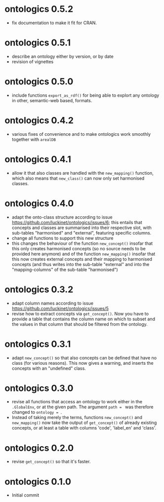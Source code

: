 # ontologics 0.5.2

- fix documentation to make it fit for CRAN.

# ontologics 0.5.1

- describe an ontology either by version, or by date
- revision of vignettes

# ontologics 0.5.0

- include functions `export_as_rdf()` for being able to explort any ontology in other, semantic-web based, formats.

# ontologics 0.4.2

- various fixes of convenience and to make ontologics work smoothly together with `arealDB`

# ontologics 0.4.1

- allow it that also classes are handled with the `new_mapping()` function, which also means that `new_class()` can now only set harmonised classes.

# ontologics 0.4.0

- adapt the onto-class structure according to issue https://github.com/luckinet/ontologics/issues/6; this entails that concepts and classes are summarised into their respective slot, with sub-tables "harmonised" and "external", featuring specific columns.
- change all functions to support this new structure
- this changes the behaviour of the function `new_concept()` insofar that this only creates harmonised concepts (so no source needs to be provided here anymore) and of the function `new_mapping()` insofar that this now creates external concepts and their mapping to harmonised concepts (and thus writes into the sub-table "external" and into the "mapping-columns" of the sub-table "harmonised")

# ontologics 0.3.2

- adapt column names according to issue https://github.com/luckinet/ontologics/issues/5
- revise how to extract concepts via `get_concept()`. Now you have to provide a table that contains the column name on which to subset and the values in that column that should be filtered from the ontology.

# ontologics 0.3.1

- adapt `new_concept()` so that also concepts can be defined that have no class (for various reasons). This now gives a warning, and inserts the concepts with an "undefined" class.

# ontologics 0.3.0

* revise all functions that access an ontology to work either in the `.GlobalEnv`, or at the given path. The argument `path = ` was therefore changed to `ontology = `.
* Instead of taking merely the terms, functions `new_concept()` and `new_mapping()` now take the output of `get_concept()` of already existing concepts, or at least a table with columns 'code', 'label_en' and 'class'.

# ontologics 0.2.0

* revise `get_concept()` so that it's faster.

# ontologics 0.1.0

* Initial commit
